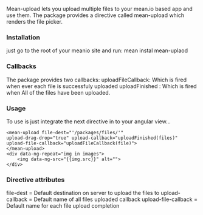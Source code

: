 Mean-upload lets you upload multiple files to your mean.io based app and use them.
The package provides a directive called mean-upload which renders the file picker.

### Installation
just go to the root of your meanio site and run:
mean instal mean-uplaod

### Callbacks
The package provides two callbacks:
uploadFileCallback: Which is fired when ever each file is successfuly uploaded
uploadFinished : Which is fired when All of the files have been uploaded.

### Usage
To use is just integrate the next directive in to your angular view...

```
<mean-upload file-dest="'/packages/files/'"
upload-drag-drop="true" upload-callback="uploadFinished(files)"
upload-file-callback="uploadFileCallback(file)">
</mean-upload>
<div data-ng-repeat="img in images">
    <img data-ng-src="{{img.src}}" alt="">
</div>
```

### Directive attributes
file-dest = Default destination on server to upload the files to
upload-callback = Default name of all files uploaded callback
upload-file-callback = Default name for each file upload completion
